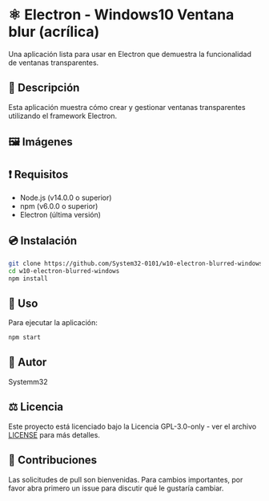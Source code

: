 # ⚛ Electron - Windows10 Ventana blur (acrílica)

Una aplicación lista para usar en Electron que demuestra la funcionalidad de ventanas transparentes.

## 📰 Descripción

Esta aplicación muestra cómo crear y gestionar ventanas transparentes utilizando el framework Electron.

## 🖼 Imágenes


## ❗ Requisitos

- Node.js (v14.0.0 o superior)
- npm (v6.0.0 o superior)
- Electron (última versión)

## 💿 Instalación

```bash
git clone https://github.com/System32-0101/w10-electron-blurred-windows
cd w10-electron-blurred-windows
npm install
```

## 🤚 Uso

Para ejecutar la aplicación:

```bash
npm start
```

## 🤺 Autor

Systemm32

## ⚖ Licencia

Este proyecto está licenciado bajo la Licencia GPL-3.0-only - ver el archivo [LICENSE](LICENSE) para más detalles.

## 🤝 Contribuciones

Las solicitudes de pull son bienvenidas. Para cambios importantes, por favor abra primero un issue para discutir qué le gustaría cambiar.